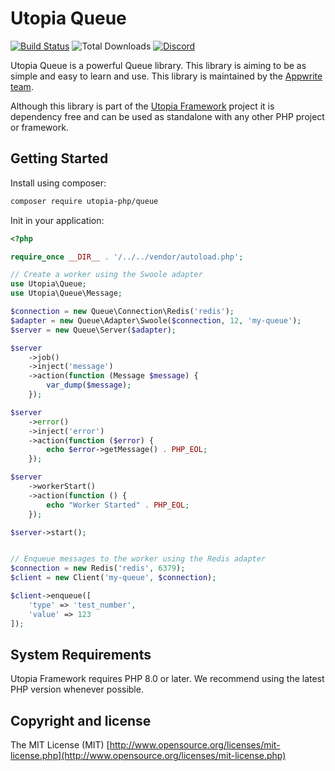 # Utopia Queue

[![Build Status](https://travis-ci.com/utopia-php/queue.svg?branch=main)](https://travis-ci.com/utopia-php/queue)
![Total Downloads](https://img.shields.io/packagist/dt/utopia-php/queue.svg)
[![Discord](https://img.shields.io/discord/564160730845151244?label=discord)](https://appwrite.io/discord)

Utopia Queue is a powerful Queue library. This library is aiming to be as simple and easy to learn and use. This library is maintained by the [Appwrite team](https://appwrite.io).

Although this library is part of the [Utopia Framework](https://github.com/utopia-php/framework) project it is dependency free and can be used as standalone with any other PHP project or framework.

## Getting Started

Install using composer:

```bash
composer require utopia-php/queue
```

Init in your application:

```php
<?php

require_once __DIR__ . '/../../vendor/autoload.php';

// Create a worker using the Swoole adapter
use Utopia\Queue;
use Utopia\Queue\Message;

$connection = new Queue\Connection\Redis('redis');
$adapter = new Queue\Adapter\Swoole($connection, 12, 'my-queue');
$server = new Queue\Server($adapter);

$server
    ->job()
    ->inject('message')
    ->action(function (Message $message) {
        var_dump($message);
    });

$server
    ->error()
    ->inject('error')
    ->action(function ($error) {
        echo $error->getMessage() . PHP_EOL;
    });

$server
    ->workerStart()
    ->action(function () {
        echo "Worker Started" . PHP_EOL;
    });

$server->start();


// Enqueue messages to the worker using the Redis adapter
$connection = new Redis('redis', 6379);
$client = new Client('my-queue', $connection);

$client->enqueue([
    'type' => 'test_number',
    'value' => 123
]);
```

## System Requirements

Utopia Framework requires PHP 8.0 or later. We recommend using the latest PHP version whenever possible.

## Copyright and license

The MIT License (MIT) [http://www.opensource.org/licenses/mit-license.php](http://www.opensource.org/licenses/mit-license.php)
